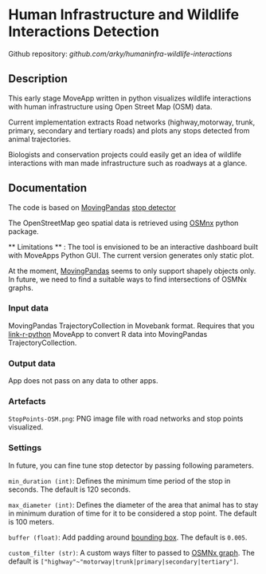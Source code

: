 # Human Infrastructure and Wildlife Interactions Detection

Github repository: *github.com/arky/humaninfra-wildlife-interactions* 
## Description

This early stage MoveApp written in python visualizes wildlife interactions with human infrastructure using Open Street Map (OSM) data.  

Current implementation extracts Road networks (highway,motorway, trunk, primary, secondary and tertiary roads) and plots any stops detected from animal trajectories.

Biologists and conservation projects could easily get an idea of wildlife interactions with man made infrastructure such as roadways at a glance.

## Documentation

The code is based on [MovingPandas](https://movingpandas.readthedocs.io/en/main/) [stop detector](https://movingpandas.readthedocs.io/en/main/trajectorystopdetector.html)

The OpenStreetMap geo spatial data is retrieved using [OSMnx](https://osmnx.readthedocs.io/en/stable/) python package.

** Limitations ** : The tool is envisioned to be an interactive dashboard built with MoveApps Python GUI. The current version generates only static plot. 

At the moment, [MovingPandas](https://movingpandas.readthedocs.io/en/main/trajectory.html#movingpandas.Trajectory.intersection) seems to only support shapely objects only. In future, we need to find a suitable ways to find intersections of OSMNx graphs.

### Input data

 MovingPandas TrajectoryCollection in Movebank format. Requires that you [link-r-python](https://github.com/movestore/link-r-python) MoveApp to convert R data into MovingPandas TrajectoryCollection.

### Output data

App does not pass on any data to other apps.

### Artefacts

`StopPoints-OSM.png`: PNG image file with road networks and stop points visualized.

### Settings 

In future, you can fine tune stop detector by passing following parameters.

`min_duration (int)`: Defines the minimum time period of the stop in seconds. The default is 120 seconds.


`max_diameter (int)`: Defines the diameter of the area that animal has to stay in minimum duration of time for it to be considered a stop point. The default is 100 meters. 


`buffer (float)`: Add padding around [bounding box](https://osmnx.readthedocs.io/en/stable/osmnx.html#osmnx.graph.graph_from_bbox). The default is `0.005`.

`custom_filter (str)`: A custom ways filter to passed to [OSMNx graph](https://osmnx.readthedocs.io/en/stable/osmnx.html#osmnx.graph.graph_from_bbox). The default is `["highway"~"motorway|trunk|primary|secondary|tertiary"]`.